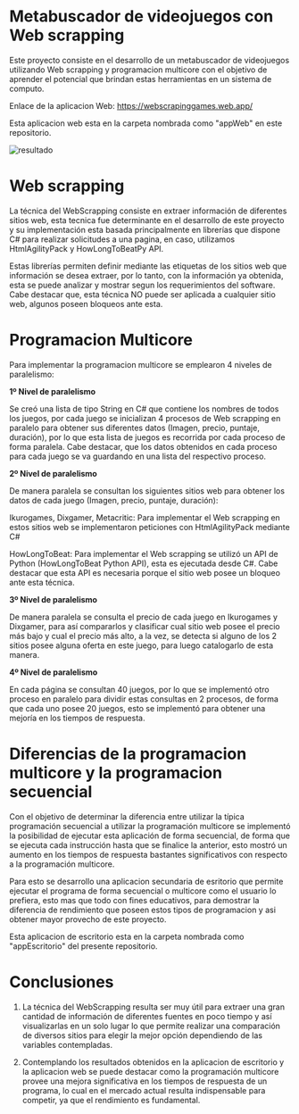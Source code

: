 # Metabuscador de videojuegos con Web scrapping

Este proyecto consiste en el desarrollo de un metabuscador de videojuegos utilizando Web scrapping y programacion multicore con el objetivo de aprender el potencial que brindan estas herramientas en un sistema de computo.

Enlace de la aplicacion Web: https://webscrapinggames.web.app/

Esta aplicacion web esta en la carpeta nombrada como "appWeb" en este repositorio.

![resultado](<./assets/resultado.jpeg>) 

# Web scrapping

La técnica del WebScrapping consiste en extraer información de diferentes sitios web, esta tecnica fue determinante en el desarrollo de este proyecto y su implementación esta basada principalmente en librerías que dispone C# para realizar solicitudes a una pagina, en caso, utilizamos HtmlAgilityPack y HowLongToBeatPy API.

Estas librerías permiten definir mediante las etiquetas de los sitios web que información se desea extraer, por lo tanto, con la información ya obtenida, esta se puede analizar y mostrar segun los requerimientos del software. Cabe destacar que, esta técnica NO puede ser aplicada a cualquier sitio web, algunos poseen bloqueos ante esta.

# Programacion Multicore

Para implementar la programacion multicore se emplearon 4 niveles de paralelismo:

**1º Nivel de paralelismo**

Se creó una lista de tipo String en C# que contiene los nombres de todos los juegos, por cada juego se inicializan 4 procesos de Web scrapping en paralelo para obtener sus diferentes datos (Imagen, precio, puntaje, duración), por lo que esta lista de juegos es recorrida por cada proceso de forma paralela. Cabe destacar, que los datos obtenidos en cada proceso para cada juego se va guardando en una lista del respectivo proceso.

**2º Nivel de paralelismo**

De manera paralela se consultan los siguientes sitios web para obtener los datos de cada juego (Imagen, precio, puntaje, duración):

Ikurogames, Dixgamer, Metacritic: Para implementar el Web scrapping en estos sitios web se implementaron peticiones con HtmlAgilityPack mediante C# 

HowLongToBeat: Para implementar el Web scrapping se utilizó un API de Python (HowLongToBeat Python API), esta es ejecutada desde C#. Cabe destacar que esta API es necesaria porque el sitio web posee un bloqueo ante esta técnica.

**3º Nivel de paralelismo**

De manera paralela se consulta el precio de cada juego en Ikurogames y Dixgamer, para así compararlos y clasificar cual sitio web posee el precio más bajo y cual el precio más alto, a la vez, se detecta si alguno de los 2 sitios posee alguna oferta en este juego, para luego catalogarlo de esta manera. 

**4º Nivel de paralelismo**

En cada página se consultan 40 juegos, por lo que se implementó otro proceso en paralelo para dividir estas consultas en 2 procesos, de forma que cada uno posee 20 juegos, esto se implementó para obtener una mejoría en los tiempos de respuesta.

# Diferencias de la programacion multicore y la programacion secuencial

Con el objetivo de determinar la diferencia entre utilizar la típica programación secuencial a utilizar la programación multicore se implementó la posibilidad de ejecutar esta aplicación de forma secuencial, de forma que se ejecuta cada instrucción hasta que se finalice la anterior, esto mostró un aumento en los tiempos de respuesta bastantes significativos con respecto a la programación multicore.

Para esto se desarrollo una aplicacion secundaria de esritorio que permite ejecutar el programa de forma secuencial o multicore como el usuario lo prefiera, esto mas que todo con fines educativos, para demostrar la diferencia de rendimiento que poseen estos tipos de programacion y asi obtener mayor provecho de este proyecto.

Esta aplicacion de escritorio esta en la carpeta nombrada como "appEscritorio" del presente repositorio. 

# Conclusiones

1. La técnica del WebScrapping resulta ser muy útil para extraer una gran cantidad de información de diferentes fuentes en poco tiempo y así visualizarlas en un solo lugar lo que permite realizar una comparación de diversos sitios para elegir la mejor opción dependiendo de las variables contempladas.

2. Contemplando los resultados obtenidos en la aplicacion de escritorio y la aplicacion web se puede destacar como la programación multicore provee una mejora significativa en los tiempos de respuesta de un programa, lo cual en el mercado actual resulta indispensable para competir, ya que el rendimiento es fundamental.
